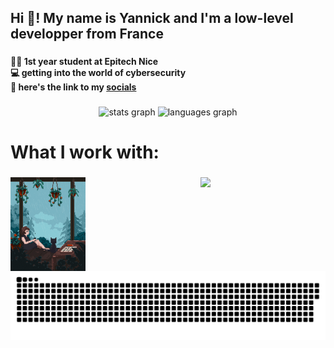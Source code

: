 <h2 align="left">Hi 👋! My name is Yannick and I'm a low-level developper from France</h2>

###

<h4 align="left">🧑‍🎓 1st year student at Epitech Nice<br />
💻 getting into the world of cybersecurity<br />
🤌 here's the link to my <a href="https://9nickss.github.io">socials </a></h4>

###

<div align="center">
  <img src="https://github-readme-stats.vercel.app/api?username=9nickss&hide_title=false&hide_rank=false&show_icons=true&include_all_commits=true&count_private=true&disable_animations=false&theme=dracula&locale=en&hide_border=false&order=1" height="150" alt="stats graph"  />
  <img src="https://github-readme-stats.vercel.app/api/top-langs?username=9nickss&locale=en&hide_title=false&layout=compact&card_width=320&langs_count=5&theme=dracula&hide_border=false&order=2" height="150" alt="languages graph"  />
</div>

###

<h1 align="left">What I work with:</h1>

###

<img align="left" height="150" src="/assets/profile_chill.gif"/>

###
<p align="center">
  <a href="https://skillicons.dev">
    <img src="https://skillicons.dev/icons?i=c,bash,js,discordjs,git,github,py,emacs,html,css&theme=dark&perline=5" />
  </a>
</p>

###

<picture>
  <source media="(prefers-color-scheme: dark)" srcset="https://raw.githubusercontent.com/9nickss/9nickss/output/github-snake-dark.svg" />
  <source media="(prefers-color-scheme: light)" srcset="https://raw.githubusercontent.com/9nickss/9nickss/output/github-snake.svg" />
  <img alt="github-snake" src="https://raw.githubusercontent.com/9nickss/9nickss/output/github-snake.svg" />
</picture>

###
